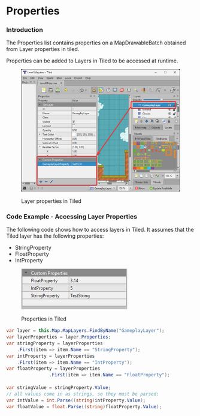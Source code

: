 # Properties

### Introduction

The Properties list contains properties on a MapDrawableBatch obtained from Layer properties in tiled.

Properties can be added to Layers in Tiled to be accessed at runtime.

<figure><img src="../../.gitbook/assets/24_09 42 40.png" alt=""><figcaption><p>Layer properties in Tiled</p></figcaption></figure>

### Code Example - Accessing Layer Properties

The following code shows how to access layers in Tiled. It assumes that the Tiled layer has the following properties:

* StringProperty
* FloatProperty
* IntProperty

<figure><img src="../../.gitbook/assets/24_09 45 08.png" alt=""><figcaption><p>Properties in Tiled</p></figcaption></figure>

```csharp
var layer = this.Map.MapLayers.FindByName("GameplayLayer");
var layerProperties = layer.Properties;
var stringProperty = layerProperties
    .First(item => item.Name == "StringProperty");
var intProperty = layerProperties
    .First(item => item.Name == "IntProperty");
var floatProperty = layerProperties
                .First(item => item.Name == "FloatProperty");

var stringValue = stringProperty.Value;
// all values come in as strings, so they must be parsed:
var intValue = int.Parse((string)intProperty.Value);
var floatValue = float.Parse((string)floatProperty.Value);
```
